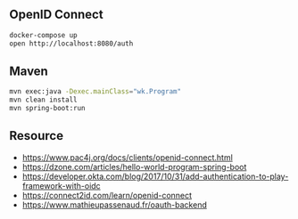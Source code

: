 ## OpenID Connect

```bash
docker-compose up
open http://localhost:8080/auth
```

## Maven

```bash
mvn exec:java -Dexec.mainClass="wk.Program"
mvn clean install
mvn spring-boot:run
```

## Resource

- https://www.pac4j.org/docs/clients/openid-connect.html
- https://dzone.com/articles/hello-world-program-spring-boot
- https://developer.okta.com/blog/2017/10/31/add-authentication-to-play-framework-with-oidc
- https://connect2id.com/learn/openid-connect
- https://www.mathieupassenaud.fr/oauth-backend
